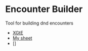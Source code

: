# Encounter Builder

Tool for building dnd encounters

- [XGtE](https://www.dndbeyond.com/sources/xgte/dungeon-masters-tools#EncounterBuilding)
- [My sheet](https://docs.google.com/spreadsheets/d/199VEqiUWC4P6uNQc7DH62ldPgTm-eDoa9-o8p4oFyns/edit#gid=1237729206)
- []
